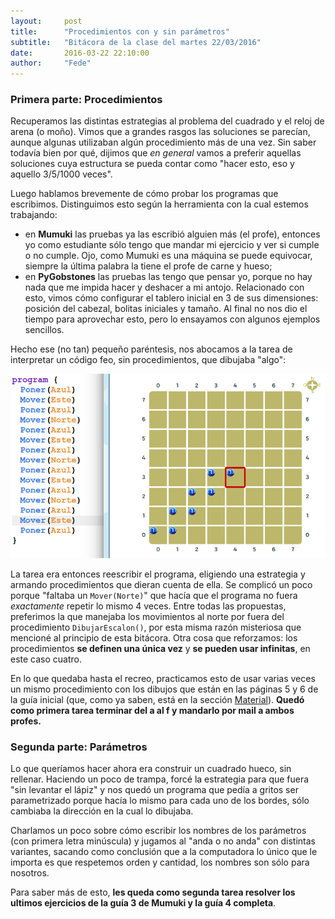 ```yaml
---
layout:     post
title:      "Procedimientos con y sin parámetros"
subtitle:   "Bitácora de la clase del martes 22/03/2016"
date:       2016-03-22 22:10:00
author:     "Fede"
---
```


### Primera parte: Procedimientos

Recuperamos las distintas estrategias al problema del cuadrado y el reloj de arena (o moño). Vimos que a grandes rasgos las soluciones se parecían, aunque algunas utilizaban algún procedimiento más de una vez. Sin saber todavía bien por qué, dijimos que _en general_ vamos a preferir aquellas soluciones cuya estructura se pueda contar como "hacer esto, eso y aquello 3/5/1000 veces".

Luego hablamos brevemente de cómo probar los programas que escribimos. Distinguimos esto según la herramienta con la cual estemos trabajando:

* en **Mumuki** las pruebas ya las escribió alguien más (el profe), entonces yo como estudiante sólo tengo que mandar mi ejercicio y ver si cumple o no cumple. Ojo, como Mumuki es una máquina se puede equivocar, siempre la última palabra la tiene el profe de carne y hueso;
* en **PyGobstones** las pruebas las tengo que pensar yo, porque no hay nada que me impida hacer y deshacer a mi antojo. Relacionado con esto, vimos cómo configurar el tablero inicial en 3 de sus dimensiones: posición del cabezal, bolitas iniciales y tamaño. Al final no nos dio el tiempo para aprovechar esto, pero lo ensayamos con algunos ejemplos sencillos.

Hecho ese (no tan) pequeño paréntesis, nos abocamos a la tarea de interpretar un código feo, sin procedimientos, que dibujaba "algo":

![escalera-azul.png](/img/2016-03-22/escalera-azul.png)

La tarea era entonces reescribir el programa, eligiendo una estrategia y armando procedimientos que dieran cuenta de ella. Se complicó un poco porque "faltaba un `Mover(Norte)`" que hacía que el programa no fuera _exactamente_ repetir lo mismo 4 veces. Entre todas las propuestas, preferimos la que manejaba los movimientos al norte por fuera del procedimiento `DibujarEscalon()`, por esta misma razón misteriosa que mencioné al principio de esta bitácora. Otra cosa que reforzamos: los procedimientos **se definen una única vez** y **se pueden usar infinitas**, en este caso cuatro.

En lo que quedaba hasta el recreo, practicamos esto de usar varias veces un mismo procedimiento con los dibujos que están en las páginas 5 y 6 de la guía inicial (que, como ya saben, está en la sección [Material](/material)). **Quedó como primera tarea terminar del a al f y mandarlo por mail a ambos profes.**

### Segunda parte: Parámetros
Lo que queríamos hacer ahora era construir un cuadrado hueco, sin rellenar. Haciendo un poco de trampa, forcé la estrategia para que fuera "sin levantar el lápiz" y nos quedó un programa que pedía a gritos ser parametrizado porque hacía lo mismo para cada uno de los bordes, sólo cambiaba la dirección en la cual lo dibujaba. 

Charlamos un poco sobre cómo escribir los nombres de los parámetros (con primera letra minúscula) y jugamos al "anda o no anda" con distintas variantes, sacando como conclusión que a la computadora lo único que le importa es que respetemos orden y cantidad, los nombres son sólo para nosotros.

Para saber más de esto, **les queda como segunda tarea resolver los ultimos ejercicios de la guía 3 de Mumuki y la guía 4 completa**.

